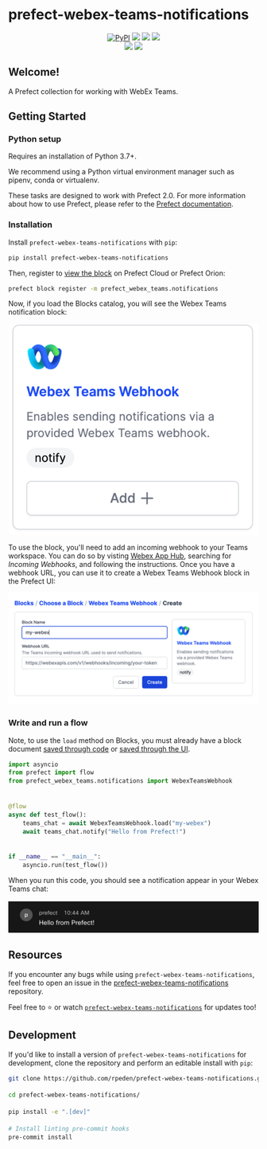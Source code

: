 # prefect-webex-teams-notifications

<p align="center">
    <a href="https://pypi.python.org/pypi/prefect-webex-teams-notifications/" alt="PyPI version">
        <img alt="PyPI" src="https://img.shields.io/pypi/v/prefect-webex-teams-notifications?color=0052FF&labelColor=090422"></a>
    <a href="https://github.com/rpeden/prefect-webex-teams-notifications/" alt="Stars">
        <img src="https://img.shields.io/github/stars/rpeden/prefect-webex-teams-notifications?color=0052FF&labelColor=090422" /></a>
    <a href="https://pepy.tech/badge/prefect-webex-teams-notifications/" alt="Downloads">
        <img src="https://img.shields.io/pypi/dm/prefect-webex-teams-notifications?color=0052FF&labelColor=090422" /></a>
    <a href="https://github.com/rpeden/prefect-webex-teams-notifications/pulse" alt="Activity">
        <img src="https://img.shields.io/github/commit-activity/m/rpeden/prefect-webex-teams-notifications?color=0052FF&labelColor=090422" /></a>
    <br>
    <a href="https://prefect-community.slack.com" alt="Slack">
        <img src="https://img.shields.io/badge/slack-join_community-red.svg?color=0052FF&labelColor=090422&logo=slack" /></a>
    <a href="https://discourse.prefect.io/" alt="Discourse">
        <img src="https://img.shields.io/badge/discourse-browse_forum-red.svg?color=0052FF&labelColor=090422&logo=discourse" /></a>
</p>

## Welcome!

A Prefect collection for working with WebEx Teams.

## Getting Started

### Python setup

Requires an installation of Python 3.7+.

We recommend using a Python virtual environment manager such as pipenv, conda or virtualenv.

These tasks are designed to work with Prefect 2.0. For more information about how to use Prefect, please refer to the [Prefect documentation](https://orion-docs.prefect.io/).

### Installation

Install `prefect-webex-teams-notifications` with `pip`:

```bash
pip install prefect-webex-teams-notifications
```

Then, register to [view the block](https://orion-docs.prefect.io/ui/blocks/) on Prefect Cloud or Prefect Orion:

```bash
prefect block register -m prefect_webex_teams.notifications
```
Now, if you load the Blocks catalog, you will see the Webex Teams notification block:

![Webex Teams block](docs/img/webex-teams-block.png)

To use the block, you'll need to add an incoming webhook to your Teams workspace. You can do so by visting [Webex App Hub](https://apphub.webex.com/), searching for *Incoming Webhooks*, and following the instructions. Once you have a webhook URL, you can use it to create a Webex Teams Webhook block in the Prefect UI:

![Webex block creation](docs/img/webex-block-creation.png)

### Write and run a flow
Note, to use the `load` method on Blocks, you must already have a block document [saved through code](https://orion-docs.prefect.io/concepts/blocks/#saving-blocks) or [saved through the UI](https://orion-docs.prefect.io/ui/blocks/).

```python
import asyncio
from prefect import flow
from prefect_webex_teams.notifications import WebexTeamsWebhook


@flow
async def test_flow():
    teams_chat = await WebexTeamsWebhook.load("my-webex")
    await teams_chat.notify("Hello from Prefect!")


if __name__ == "__main__":
    asyncio.run(test_flow())
```

When you run this code, you should see a notification appear in your Webex Teams chat:
<br /><br />
![Webex Teams notification](docs/img/webex-prefect-notification.png)
## Resources

If you encounter any bugs while using `prefect-webex-teams-notifications`, feel free to open an issue in the [prefect-webex-teams-notifications](https://github.com/rpeden/prefect-webex-teams-notifications) repository.

Feel free to ⭐️ or watch [`prefect-webex-teams-notifications`](https://github.com/rpeden/prefect-webex-teams-notifications) for updates too!

## Development

If you'd like to install a version of `prefect-webex-teams-notifications` for development, clone the repository and perform an editable install with `pip`:

```bash
git clone https://github.com/rpeden/prefect-webex-teams-notifications.git

cd prefect-webex-teams-notifications/

pip install -e ".[dev]"

# Install linting pre-commit hooks
pre-commit install
```
